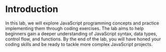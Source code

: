# Introduction

In this lab, we will explore JavaScript programming concepts and practice implementing them through coding exercises. The lab aims to help beginners gain a deeper understanding of JavaScript syntax, data types, control flow, and functions. By the end of the lab, you will have honed your coding skills and be ready to tackle more complex JavaScript projects.
